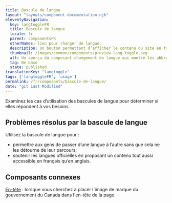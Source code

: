 ```yaml
---
title: Bascule de langue
layout: "layouts/component-documentation.njk"
eleventyNavigation:
  key: langtoggleFR
  title: Bascule de langue
  locale: fr
  parent: componentsFR
  otherNames: lien pour changer de langue.
  description: Un bouton permettant d’afficher le contenu du site en français ou en anglais.
  thumbnail: /images/common/components/preview-lang-toggle.svg
  alt: Un aperçu du composant changement de langue qui montre les abbréviations f et r pour français suivi de e et n pour anglais, séparées d'une flèche pointant vers les deux abbréviations.
  tag: De base
  state: published
translationKey: "langtoggle"
tags: ['langtoggleFR', 'usage']
permalink: /fr/composants/bascule-de-langue/
date: "git Last Modified"
---
```


Examinez les cas d’utilisation des bascules de langue pour déterminer si elles répondent à vos besoins.

## Problèmes résolus par la bascule de langue

Utilisez la bascule de langue pour :

- permettre aux gens de passer d’une langue à l’autre sans que cela ne les détourne de leur parcours;
- soutenir les langues officielles en proposant un contenu tout aussi accessible en français qu’en anglais. 

<article class="bg-full-width bg-primary text-light pt-500 pb-400 my-500">
  <h2 class="mt-0 mb-400">Composants connexes</h2>

  <a href="{{ links.header }}" class="link-light">En-tête</a> : lorsque vous cherchez à placer l'image de marque du gouvernement du Canada dans l'en-tête de la page.
</article>
